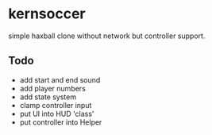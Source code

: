 # kernsoccer
simple haxball clone without network but controller support.

## Todo
- add start and end sound
- add player numbers
- add state system
- clamp controller input
- put UI into HUD 'class'
- put controller into Helper

